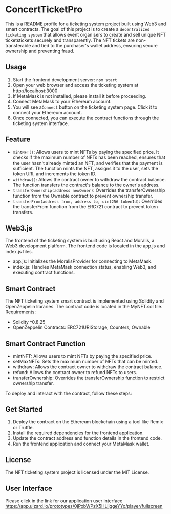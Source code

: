 # ConcertTicketPro
This is a README profile for a ticketing system project built using Web3 and smart contracts. The goal of this project is to create a `decentralized ticketing system` that allows event organisers to create and sell unique NFT ticketstickets securely and transparently. The NFT tickets are non-transferable and tied to the purchaser's wallet address, ensuring secure ownership and preventing fraud.
## Usage
1. Start the frontend development server: ``npm start``
2. Open your web browser and access the ticketing system at http://localhost:3000
3. If MetaMask is not installed, please install it before proceeding.
4. Connect MetaMask to your Ethereum account.
5. You will see a`Connect` button on the ticketing system page. Click it to connect your Ethereum account.
6. Once connected, you can execute the contract functions through the ticketing system interface.
## Feature
- `mintNFT()`: Allows users to mint NFTs by paying the specified price. It checks if the maximum number of NFTs has been reached, ensures that the user hasn't already minted an NFT, and verifies that the payment is sufficient. The function mints the NFT, assigns it to the user, sets the token URI, and increments the token ID.
- `withdraw()`: Allows the contract owner to withdraw the contract balance. The function transfers the contract's balance to the owner's address.
- `transferOwnership(address newOwner)`: Overrides the transferOwnership function from the Ownable contract to prevent ownership transfer.
- `transferFrom(address from, address to, uint256 tokenId)`: Overrides the transferFrom function from the ERC721 contract to prevent token transfers.


## Web3.js
The frontend of the ticketing system is built using React and Moralis, a Web3 development platform. The frontend code is located in the app.js and index.js files.
- app.js: Initializes the MoralisProvider for connecting to MetaMask.
- index.js: Handles MetaMask connection status, enabling Web3, and executing contract functions.
## Smart Contract
The NFT ticketing system smart contract is implemented using Solidity and OpenZeppelin libraries. The contract code is located in the MyNFT.sol file. Requirements:
- Solidity ^0.8.25
- OpenZeppelin Contracts: ERC721URIStorage, Counters, Ownable

## Smart Contract Function
- mintNFT: Allows users to mint NFTs by paying the specified price.
- setMaxNFTs: Sets the maximum number of NFTs that can be minted.
- withdraw: Allows the contract owner to withdraw the contract balance.
- refund: Allows the contract owner to refund NFTs to users.
- transferOwnership: Overrides the transferOwnership function to restrict ownership transfer.

To deploy and interact with the contract, follow these steps:
## Get Started
1. Deploy the contract on the Ethereum blockchain using a tool like Remix or Truffle.
2. Install the required dependencies for the frontend application.
3. Update the contract address and function details in the frontend code.
4. Run the frontend application and connect your MetaMask wallet.
## License
The NFT ticketing system project is licensed under the MIT License.
## User Interface
Please click in the link for our application user interface
https://app.uizard.io/prototypes/0jPxbWPzX5HLljqgeYYo/player/fullscreen
